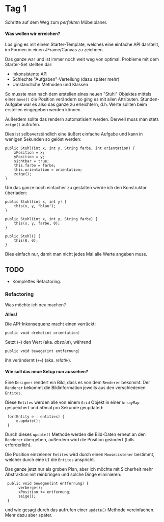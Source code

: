 <!-- 29.08.2013 -->
Tag 1
==========
Schritte auf dem Weg zum *perfekten* Möbelplaner.

#### Was wollen wir erreichen?


Los ging es mit einem Starter-Template, welches eine einfache API darstellt, im Formen in einen JFrame/Canvas zu zeichnen.

Das ganze war und ist immer noch weit weg von optimal. Probleme mit dem Starter-Set stellten dar:

* Inkonsistente  API
* Schlechte "Aufgaben"-Verteilung (dazu später mehr)
* Umständliche Methoden und Klassen

So musste man nach dem erstellen eines neuen "Stuhl" Objektes mittels einer ```move()``` die Position verändern so ging es mit allen Attributen. Stunden-Aufgabe war es also das ganze zu erleichtern, d.h. Werte sollten beim erstellen eingegeben werden können.

Außerdem sollte das rendern automatisiert werden. Derweil muss man stets ```zeige()``` aufrufen.

Dies ist selbsverständlich eine äußert einfache Aufgabe und kann in wenigen Sekunden so gelöst werden:


    public Stuhl(int x, int y, String farbe, int orientation) {
        xPosition = x;
        yPosition = y;
        sichtbar = true;
        this.farbe = farbe;
        this.orientation = orientation;
        zeige();
    }


Um das ganze noch einfacher zu gestalten werde ich den Konstruktor überladen:

    public Stuhl(int x, int y) {
        this(x, y, "blau");
    }

    public Stuhl(int x, int y, String farbe) {
        this(x, y, farbe, 0);
    }
    
    public Stuhl() {
        this(0, 0);
    }


Dies einfach nur, damit man nicht jedes Mal alle Werte angeben muss.

## TODO

* Komplettes Refactoring.


### Refactoring

Was möchte ich neu machen?

**Alles!**


Die API-Inkonsequenz macht einen verrückt:

    public void drehe(int orientation)

Setzt (```=```) den Wert (aka. *absolut*), während

    public void bewege(int entfernung)

ihn verändernt (```+=```) (aka. *relativ*).


#### Wie soll das neue Setup nun aussehen?

Eine  ```Designer``` rendert ein Bild, dass es von dem ```Renderer``` bekommt. Der ```Renderer``` bekommt die Bildinformation jeweils aus den verschiedenen ```Entites```.

Diese ```Entites``` werden alle von einem ```Grid``` Objekt in einer ```ArrayMap``` gespeichert und 50mal pro Sekunde geupdated:

     for(Entity e : entities) {
         e.update();
     }

Durch dieses ```update()``` Methode werden die Bild-Daten erneut an den ```Renderer``` übergeben, außerdem wird die Position geändert (falls erforderlich).

Die Position einzelener ```Entites``` wird durch einen ```MouseListener``` bestimmt, welcher durch eine ```UI``` die ```Entites``` anspricht.

Das ganze jetzt nur als groben Plan, aber ich möchte mit Sicherheit mehr Abstraktion mit reinbringen und solche Dinge eliminieren:

     public void bewegen(int entfernung) {
          verberge();
          xPosition += entfernung;
          zeige();
     }
     
und wie gesagt durch das aufrufen einer ```update()``` Methode vereinfachen. Mehr dazu aber später.
